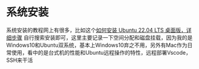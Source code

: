 # 系统安装

系统安装的教程网上有很多，比如这个[如何安装 Ubuntu 22.04 LTS 桌面版，详细步骤](https://www.sysgeek.cn/install-ubuntu-22-04-lts/)
自行搜索安装即可，这里主要记录一下空间分配和磁盘挂载，因为我的是Windows10和Ubuntu双系统，基本上Windows10弃之不用，另外有Mac作为日常使用，看中的是台式机的性能和Ubuntu远程操作的特性，远程部署Vscode，SSH来干活